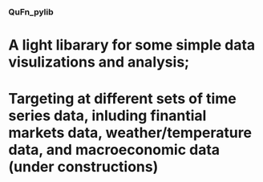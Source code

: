 ### QuFn_pylib
#
#
# A light libarary for some simple data visulizations and analysis;
# Targeting at different sets of time series data, inluding finantial markets data, weather/temperature data, and macroeconomic data (under constructions)
